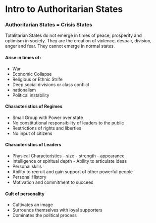 # Intro to Authoritarian States

### Authoritarian States = Crisis States

Totalitarian States do not emerge in times of peace, prosperity and optimism in society. They are the creation of violence, despair, division, anger and fear. They cannot emerge in normal states.

#### Arise in times of:

  * War
  * Economic Collapse
  * Religious or Ethnic Strife
  * Deep social divisions or class conflict
  * nationalism 
  * Political instability

#### Characteristics of Regimes

  * Small Group with Power over state
  * No constitutional responsibility of leaders to the public
  * Restrictions of rights and liberties
  * No input of citizens

#### Characteristics of Leaders

  * Physical Characteristics - size - strength - appearance
  * Intelligence or spiritual depth - Ability to articulate ideas
  * Personal skills
  * Ability to recruit and gain support of other powerful people
  * Personal History
  * Motivation and commitment to succeed

#### Cult of personality

  * Cultivates an image
  * Surrounds themselves with loyal supporters
  * Dominates the political process

